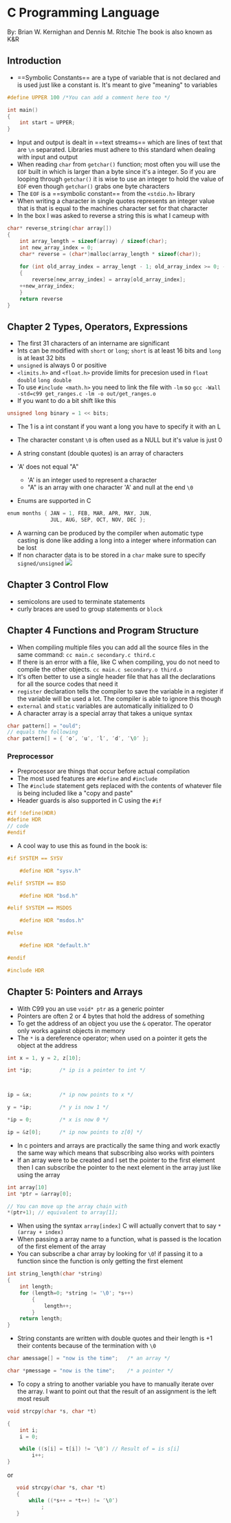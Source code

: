 # C Programming Language
By: Brian W. Kernighan and Dennis M. Ritchie 
The book is also known as K&R
## Introduction
- ==Symbolic Constants== are a type of variable that is not declared and is used just like a constant is. It's meant to give "meaning" to variables 
```c
#define UPPER 100 /*You can add a comment here too */

int main()
{
	int start = UPPER;
}
```

- Input and output is dealt in ==text streams== which are lines of text that are `\n` separated. Libraries must adhere to this standard when dealing with input and output
- When reading `char` from `getchar()` function; most often you will use the `EOF` built in which is larger than a byte since it's a integer. So if you are looping through `getchar()` it is wise to use an integer to hold the value of `EOF` even though `getchar()` grabs one byte characters
- The `EOF` is a ==symbolic constant== from the `<stdio.h>` library 
- When writing a character in single quotes represents an integer value that is that is equal to the machines character set for that character
- In the box I was asked to reverse a string this is what I cameup with
```C
char* reverse_string(char array[])
{
    int array_length = sizeof(array) / sizeof(char);
    int new_array_index = 0;
    char* reverse = (char*)malloc(array_length * sizeof(char));
    
    for (int old_array_index = array_lengt - 1; old_array_index >= 0; --old_array_index)
    {
    	reverse[new_array_index] = array[old_array_index];
	++new_array_index;
    }
    return reverse
}
```

## Chapter 2 Types, Operators, Expressions
- The first 31 characters of an intername are significant 
- Ints can be modified with `short` or `long`; `short` is at least 16 bits and `long` is at least 32 bits
- `unsigned` is always 0 or positive
- `<limits.h>` and `<float.h>` provide limits for precesion used in `float` `doubld` `long double`
- To use `#include <math.h>` you need to link the file with `-lm` so `gcc -Wall -std=c99 get_ranges.c -lm -o out/get_ranges.o`
- If you want to do a bit shift like this
```c
unsigned long binary = 1 << bits;
```
- The 1 is a int constant if you want a long you have to specify it with an L
- The character constant `\0` is often used as a NULL but it's value is just 0
- A string constant (double quotes) is an array of characters
- 'A' does not equal "A"
	- 'A' is an integer used to represent a character
	- "A" is an array with one character 'A' and null at the end `\0`

- Enums are supported in C
```c
enum months { JAN = 1, FEB, MAR, APR, MAY, JUN,  
 			  JUL, AUG, SEP, OCT, NOV, DEC };
```

- A warning can be produced by the compiler when automatic type casting is done like adding a long into a integer where information can be lost
- If non character data is to be stored in a `char` make sure to specify `signed/unsigned` 
![](attachments/Pasted%20image%2020210317153534.png)


## Chapter 3 Control Flow
- semicolons are used to terminate statements
- curly braces are used to group statements or `block`

## Chapter 4 Functions and Program Structure
- When compiling multiple files you can add all the source files in the same command:
`cc main.c secondary.c third.c`
- If there is an error with a file, like C when compiling, you do not need to compile the other objects. 
`cc main.c secondary.o third.o`
- It's often  better to use a single header file that has all the declarations for all the source codes that need it
- `register` declaration tells the compiler to save the variable in a register if the variable will be used a lot. The compiler is able to ignore this though 
- `external` and `static` variables are automatically initialized to 0
- A character array is a special array that takes a unique syntax
```c
char pattern[] = "ould";
// equals the following
char pattern[] = { ′o′, ′u′, ′l′, ′d′, ′\0′ };
```

### Preprocessor
- Preprocessor are things that occur before actual compilation
- The most used features are `#define` and `#include`
- The `#include` statement gets replaced with the contents of whatever file is being included like a "copy and paste"
- Header guards is also supported in C using the `#if`
```c
#if !define(HDR)
#define HDR
// code
#endif
```
- A cool way to use this as found in the book is:
```c
#if SYSTEM == SYSV

    #define HDR "sysv.h"

#elif SYSTEM == BSD

    #define HDR "bsd.h"

#elif SYSTEM == MSDOS

    #define HDR "msdos.h"

#else

    #define HDR "default.h"

#endif

#include HDR
```

## Chapter 5: Pointers and Arrays
- With C99 you an use `void* ptr` as a generic pointer
- Pointers are often 2 or 4 bytes that hold the address of something
- To get the address of an object you use the `&` operator. The operator only works against objects in memory
- The `*` is a dereference operator; when used on a pointer it gets the object at the address

```c
int x = 1, y = 2, z[10];

int *ip;         /* ip is a pointer to int */



ip = &x;         /* ip now points to x */

y = *ip;         /* y is now 1 */

*ip = 0;         /* x is now 0 */

ip = &z[0];      /* ip now points to z[0] */
```
- In c pointers and arrays are practically the same thing and work exactly the same way which means that subscribing also works with pointers
- If an array were to be created and I set the pointer to the first element then I can subscribe the pointer to the next element in the array just like using the array

```c
int array[10]
int *ptr = &array[0];

// You can move up the array chain with
*(ptr+1); // equivalent to array[1];

```

- When using the syntax `array[index]` C will actually convert that to say `*(array + index)`
- When passing a array name to a function, what is passed is the location of the first element of the array
- You can subscribe a char array by looking for `\0`! if passing it to a function since the function is only getting the first element
```c
int string_length(char *string)
{
	int length;
	for (length=0; *string != '\0'; *s++)
		{
			length++;
		}
	return length;
}
```

- String constants are written with double quotes and their length is +1 their contents because of the termination with `\0`
```c
char amessage[] = "now is the time";   /* an array */

char *pmessage = "now is the time";    /* a pointer */
```

- To copy a string to another variable you have to manually iterate over the array. I want to point out that the result of an assignment is the left most result
```c
void strcpy(char *s, char *t)

{
    int i;
    i = 0;

    while ((s[i] = t[i]) != ′\0′) // Result of = is s[i]
        i++;
}
```
or
```c
   void strcpy(char *s, char *t)
   {
       while ((*s++ = *t++) != ′\0′)
           ;
   }
 ```
